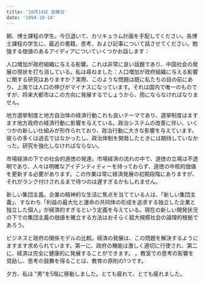 ```yaml
---
title: '10月14日 金曜日'
date: '1994-10-14'
---
```


朝、博士課程の学生。今日退いて、カリキュラム計画を手配してください。各博士課程の学生に、最近の書籍、思考、および記事について話させてください。勉強する価値のあるアイディアについていくつかお話します：

人口増加が政府組織に与える影響。これは非常に良い話題であり、中国社会の発展の現状を打ち消している。私は尋ねました：人口増加が政府組織に与える影響に関する研究はありますか？実際、このような問題は既に私たちの目の前にあり、上海では人口の伸びがマイナスになっています。それは国内で唯一のものですが、将来大都市はこの方向に発展するでしょうから、雨にならなければなりません。

地方選挙制度と地方自治体の経済行動これも良いテーマであり、選挙制度はますます地方政府の経済行動に影響を与えている。政治システムの改善に伴い、いくつかの新しい仕組みが形作られており、政治行動に大きな影響を与えています。彼らの多くは過去ではなかったし、政治体制を開発したときには期待していなかった。研究を強化しなければならない。

市場経済の下での社会的道徳の発達。市場経済の流れの中で、道徳の立場は不透明であり、人々は明確なアイデンティティーを持っておらず、道徳の中核的価値を更新する必要があります。この作業は常に経済発展の初期段階にありますが、それがランク付けされるまで待つのは遅すぎるかもしれません。

新しい集団主義。企業の精神的な生活に焦点を当てている人は、「新しい集団主義」、すなわち「利益の最大化と運命の共同体の形成を追求する独立した企業と独立した個人」が経済的すぎるという定義を与えている。現在の新しい開発状況の下での集団主義の価値を確立する方法はおそらく超大規模社会の論理的根拠であろう。

ビジネスと政府の関係モデルの比較。経済の発展は、この問題を解決するようにますます求められています。第一に、政府の機能は激しく適切に行使され、第二に、経済は完全に健康的に発展することができます。 。教室での思考の影響を奨励し、思考の鼓舞を得ることは、教育の原則の1つです。

夕方、私は "男"を5階に移動しました。とても疲れて、とても疲れました。

